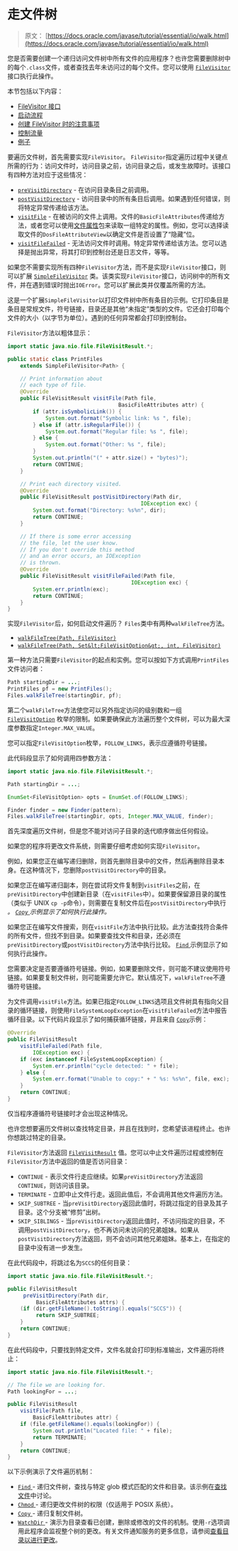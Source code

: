 # 走文件树

> 原文： [https://docs.oracle.com/javase/tutorial/essential/io/walk.html](https://docs.oracle.com/javase/tutorial/essential/io/walk.html)

您是否需要创建一个递归访问文件树中所有文件的应用程序？也许您需要删除树中的每个`.class`文件，或者查找去年未访问过的每个文件。您可以使用 [`FileVisitor`](https://docs.oracle.com/javase/8/docs/api/java/nio/file/FileVisitor.html) 接口执行此操作。

本节包括以下内容：

*   [FileVisitor 接口](#filevisitor)
*   [启动流程](#invoke)
*   [创建 FileVisitor 时的注意事项](#order)
*   [控制流量](#return)
*   [例子](#ex)

要遍历文件树，首先需要实现`FileVisitor`。 `FileVisitor`指定遍历过程中关键点所需的行为：访问文件时，访问目录之前，访问目录之后，或发生故障时。该接口有四种方法对应于这些情况：

*   [`preVisitDirectory`](https://docs.oracle.com/javase/8/docs/api/java/nio/file/FileVisitor.html#preVisitDirectory-T-java.nio.file.attribute.BasicFileAttributes-) - 在访问目录条目之前调用。
*   [`postVisitDirectory`](https://docs.oracle.com/javase/8/docs/api/java/nio/file/FileVisitor.html#postVisitDirectory-T-java.io.IOException-) - 访问目录中的所有条目后调用。如果遇到任何错误，则将特定异常传递给该方法。
*   [`visitFile`](https://docs.oracle.com/javase/8/docs/api/java/nio/file/FileVisitor.html#visitFile-T-java.nio.file.attribute.BasicFileAttributes-) - 在被访问的文件上调用。文件的`BasicFileAttributes`传递给方法，或者您可以使用[文件属性](fileAttr.html)包来读取一组特定的属性。例如，您可以选择读取文件的`DosFileAttributeView`以确定文件是否设置了“隐藏”位。
*   [`visitFileFailed`](https://docs.oracle.com/javase/8/docs/api/java/nio/file/FileVisitor.html#visitFileFailedy-T-java.io.IOException-) - 无法访问文件时调用。特定异常传递给该方法。您可以选择是抛出异常，将其打印到控制台还是日志文件，等等。

如果您不需要实现所有四种`FileVisitor`方法，而不是实现`FileVisitor`接口，则可以扩展 [`SimpleFileVisitor`](https://docs.oracle.com/javase/8/docs/api/java/nio/file/SimpleFileVisitor.html) 类。该类实现`FileVisitor`接口，访问树中的所有文件，并在遇到错误时抛出`IOError`。您可以扩展此类并仅覆盖所需的方法。

这是一个扩展`SimpleFileVisitor`以打印文件树中所有条目的示例。它打印条目是条目是常规文件，符号链接，目录还是其他“未指定”类型的文件。它还会打印每个文件的大小（以字节为单位）。遇到的任何异常都会打印到控制台。

`FileVisitor`方法以粗体显示：

```java
import static java.nio.file.FileVisitResult.*;

public static class PrintFiles
    extends SimpleFileVisitor<Path> {

    // Print information about
    // each type of file.
    @Override
    public FileVisitResult visitFile(Path file,
                                   BasicFileAttributes attr) {
        if (attr.isSymbolicLink()) {
            System.out.format("Symbolic link: %s ", file);
        } else if (attr.isRegularFile()) {
            System.out.format("Regular file: %s ", file);
        } else {
            System.out.format("Other: %s ", file);
        }
        System.out.println("(" + attr.size() + "bytes)");
        return CONTINUE;
    }

    // Print each directory visited.
    @Override
    public FileVisitResult postVisitDirectory(Path dir,
                                          IOException exc) {
        System.out.format("Directory: %s%n", dir);
        return CONTINUE;
    }

    // If there is some error accessing
    // the file, let the user know.
    // If you don't override this method
    // and an error occurs, an IOException 
    // is thrown.
    @Override
    public FileVisitResult visitFileFailed(Path file,
                                       IOException exc) {
        System.err.println(exc);
        return CONTINUE;
    }
}

```

实现`FileVisitor`后，如何启动文件遍历？ `Files`类中有两种`walkFileTree`方法。

*   [`walkFileTree(Path, FileVisitor)`](https://docs.oracle.com/javase/8/docs/api/java/nio/file/Files.html#walkFileTree-java.nio.file.Path-java.nio.file.FileVisitor-)
*   [`walkFileTree(Path, Set&lt;FileVisitOption&gt;, int, FileVisitor)`](https://docs.oracle.com/javase/8/docs/api/java/nio/file/Files.html#walkFileTree-java.nio.file.Path-java.util.Set-int-java.nio.file.FileVisitor-)

第一种方法只需要`FileVisitor`的起点和实例。您可以按如下方式调用`PrintFiles`文件访问者：

```java
Path startingDir = ...;
PrintFiles pf = new PrintFiles();
Files.walkFileTree(startingDir, pf);

```

第二个`walkFileTree`方法使您可以另外指定访问的级别数和一组 [`FileVisitOption`](https://docs.oracle.com/javase/8/docs/api/java/nio/file/FileVisitOption.html) 枚举的限制。如果要确保此方法遍历整个文件树，可以为最大深度参数指定`Integer.MAX_VALUE`。

您可以指定`FileVisitOption`枚举，`FOLLOW_LINKS`，表示应遵循符号链接。

此代码段显示了如何调用四参数方法：

```java
import static java.nio.file.FileVisitResult.*;

Path startingDir = ...;

EnumSet<FileVisitOption> opts = EnumSet.of(FOLLOW_LINKS);

Finder finder = new Finder(pattern);
Files.walkFileTree(startingDir, opts, Integer.MAX_VALUE, finder);

```

首先深度遍历文件树，但是您不能对访问子目录的迭代顺序做出任何假设。

如果您的程序将更改文件系统，则需要仔细考虑如何实现`FileVisitor`。

例如，如果您正在编写递归删除，则首先删除目录中的文件，然后再删除目录本身。在这种情况下，您删除`postVisitDirectory`中的目录。

如果您正在编写递归副本，则在尝试将文件复制到`visitFiles`之前，在`preVisitDirectory`中创建新目录（在`visitFiles`中）。如果要保留源目录的属性（类似于 UNIX `cp -p`命令），则需要在复制文件后在`postVisitDirectory`中执行 _。 [``Copy`` ](examples/Copy.java)示例显示了如何执行此操作。_

如果您正在编写文件搜索，则在`visitFile`方法中执行比较。此方法查找符合条件的所有文件，但找不到目录。如果要查找文件和目录，还必须在`preVisitDirectory`或`postVisitDirectory`方法中执行比较。 [``Find`` ](examples/Find.java)示例显示了如何执行此操作。

您需要决定是否要遵循符号链接。例如，如果要删除文件，则可能不建议使用符号链接。如果要复制文件树，则可能需要允许它。默认情况下，`walkFileTree`不遵循符号链接。

为文件调用`visitFile`方法。如果已指定`FOLLOW_LINKS`选项且文件树具有指向父目录的循环链接，则使用`FileSystemLoopException`在`visitFileFailed`方法中报告循环目录。以下代码片段显示了如何捕获循环链接，并且来自 [``Copy``](examples/Copy.java)示例：

```java
@Override
public FileVisitResult
    visitFileFailed(Path file,
        IOException exc) {
    if (exc instanceof FileSystemLoopException) {
        System.err.println("cycle detected: " + file);
    } else {
        System.err.format("Unable to copy:" + " %s: %s%n", file, exc);
    }
    return CONTINUE;
}

```

仅当程序遵循符号链接时才会出现这种情况。

也许您想要遍历文件树以查找特定目录，并且在找到时，您希望该进程终止。也许你想跳过特定的目录。

`FileVisitor`方法返回 [`FileVisitResult`](https://docs.oracle.com/javase/8/docs/api/java/nio/file/FileVisitResult.html) 值。您可以中止文件遍历过程或控制在`FileVisitor`方法中返回的值是否访问目录：

*   `CONTINUE` - 表示文件行走应继续。如果`preVisitDirectory`方法返回`CONTINUE`，则访问该目录。
*   `TERMINATE` - 立即中止文件行走。返回此值后，不会调用其他文件遍历方法。
*   `SKIP_SUBTREE` - 当`preVisitDirectory`返回此值时，将跳过指定的目录及其子目录。这个分支被“修剪”出树。
*   `SKIP_SIBLINGS` - 当`preVisitDirectory`返回此值时，不访问指定的目录，不调用`postVisitDirectory`，也不再访问未访问的兄弟姐妹。如果从`postVisitDirectory`方法返回，则不会访问其他兄弟姐妹。基本上，在指定的目录中没有进一步发生。

在此代码段中，将跳过名为`SCCS`的任何目录：

```java
import static java.nio.file.FileVisitResult.*;

public FileVisitResult
     preVisitDirectory(Path dir,
         BasicFileAttributes attrs) {
    (if (dir.getFileName().toString().equals("SCCS")) {
         return SKIP_SUBTREE;
    }
    return CONTINUE;
}

```

在此代码段中，只要找到特定文件，文件名就会打印到标准输出，文件遍历将终止：

```java
import static java.nio.file.FileVisitResult.*;

// The file we are looking for.
Path lookingFor = ...;

public FileVisitResult
    visitFile(Path file,
        BasicFileAttributes attr) {
    if (file.getFileName().equals(lookingFor)) {
        System.out.println("Located file: " + file);
        return TERMINATE;
    }
    return CONTINUE;
}

```

以下示例演示了文件遍历机制：

*   [``Find`` ](examples/Find.java)- 递归文件树，查找与特定 glob 模式匹配的文件和目录。该示例在[查找文件](find.html)中讨论。
*   [``Chmod`` ](examples/Chmod.java)- 递归更改文件树的权限（仅适用于 POSIX 系统）。
*   [``Copy`` ](examples/Copy.java)- 递归复制文件树。
*   [``WatchDir`` ](examples/WatchDir.java)- 演示为目录查看已创建，删除或修改的文件的机制。使用`-r`选项调用此程序会监视整个树的更改。有关文件通知服务的更多信息，请参阅[查看目录以进行更改](notification.html)。